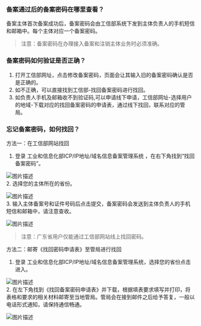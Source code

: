 ### 备案通过后的备案密码在哪里查看？
备案主体首次备案成功后，备案密码会由工信部系统下发到主体负责人的手机短信和邮箱中。每个主体对应一个备案密码。
>注意：备案密码在办理接入备案和注销主体业务时必须准确。

### 备案密码如何验证是否正确？
1. 打开工信部网址，点击修改备案密码，页面会让其输入旧的备案密码确认是否是正确的。                                                               
2. 如不正确，可以直接找到工信部-找回备案密码进行找回。
3. 如负责人手机及邮箱收不到验证码,可以申请线下申请，工信部网址-选择用户的地域-下载对应的找回备案密码的申请表，通过线下找回，联系对应的管局。

### 忘记备案密码，如何找回？
方法一：在工信部网站找回  
1. 登录 工业和信息化部ICP/IP地址/域名信息备案管理系统 ，在右下角找到“找回备案密码”。

![图片描述](//bot1024-1253841380.file.myqcloud.com/5983d60cc6965.jpg)  
2. 选择您的主体所在的省份。

![图片描述](//bot1024-1253841380.file.myqcloud.com/5983d6230b378.jpg)  
3. 输入主体备案号和证件号码后点击提交，备案密码会发送到主体负责人的手机短信和邮箱中，请注意查收。

![图片描述](//bot1024-1253841380.file.myqcloud.com/5983d63b35d22.jpg)

>注意：广东省用户仅能通过工信部网站线上找回密码。

方法二：邮寄《找回密码申请表》至管局进行找回
1. 登录 工业和信息化部ICP/IP地址/域名信息备案管理系统，选择您的省份点击进入。

![图片描述](//bot1024-1253841380.file.myqcloud.com/5983d68d459b3.jpg)  
2. 在左下角找到《找回备案密码申请表》并下载，根据填表要求填写并打印，将表格和要求的相关材料邮寄至当地管局。管局会在接到邮件之后给予答复，一般以电话形式通知，请保持通信畅通。

![图片描述](//bot1024-1253841380.file.myqcloud.com/5983d6a416d82.jpg)

 

